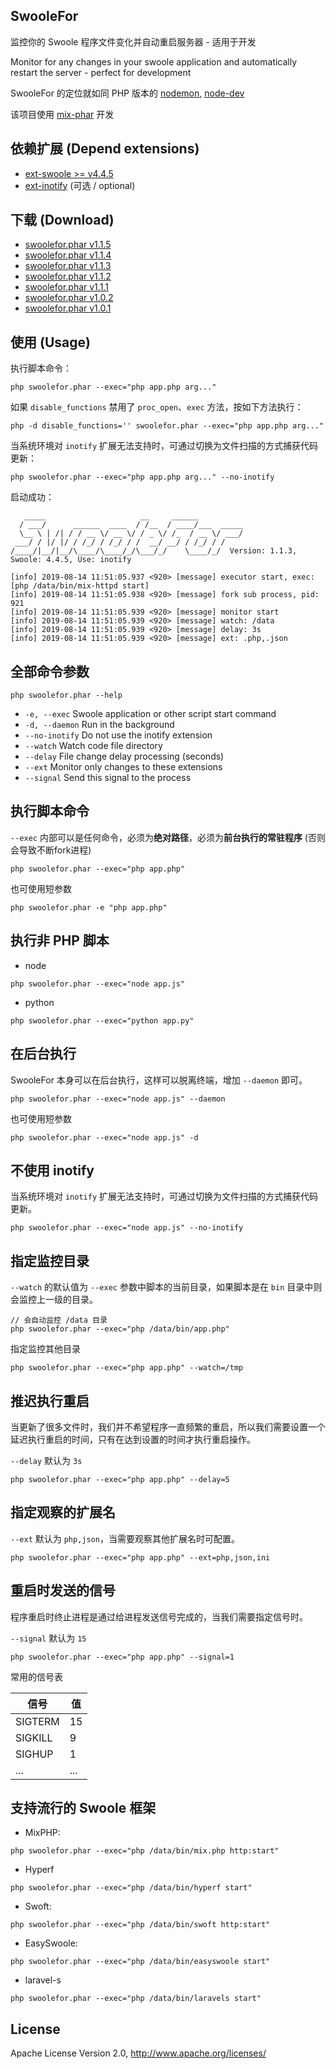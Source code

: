 ## SwooleFor

监控你的 Swoole 程序文件变化并自动重启服务器 - 适用于开发

Monitor for any changes in your swoole application and automatically restart the server - perfect for development 

SwooleFor 的定位就如同 PHP 版本的 [nodemon](https://www.npmjs.com/package/nodemon), [node-dev](https://www.npmjs.com/package/node-dev)

该项目使用 [mix-phar](https://github.com/mix-php/mix-phar) 开发

## 依赖扩展 (Depend extensions)

- [ext-swoole >= v4.4.5](https://github.com/swoole/swoole-src/)
- [ext-inotify](http://pecl.php.net/package/inotify) (可选 / optional)

## 下载 (Download)

- [swoolefor.phar v1.1.5](https://github.com/mix-php/swoolefor/releases/download/v1.1.5/swoolefor.phar)
- [swoolefor.phar v1.1.4](https://github.com/mix-php/swoolefor/releases/download/v1.1.4/swoolefor.phar)
- [swoolefor.phar v1.1.3](https://github.com/mix-php/swoolefor/releases/download/v1.1.3/swoolefor.phar)
- [swoolefor.phar v1.1.2](https://github.com/mix-php/swoolefor/releases/download/v1.1.2/swoolefor.phar)
- [swoolefor.phar v1.1.1](https://github.com/mix-php/swoolefor/releases/download/v1.1.1/swoolefor.phar)
- [swoolefor.phar v1.0.2](https://github.com/mix-php/swoolefor/releases/download/v1.0.2/swoolefor.phar)
- [swoolefor.phar v1.0.1](https://github.com/mix-php/swoolefor/releases/download/v1.0.1/swoolefor.phar)

## 使用 (Usage)

执行脚本命令：

```
php swoolefor.phar --exec="php app.php arg..."
```

如果 `disable_functions` 禁用了 `proc_open`、`exec` 方法，按如下方法执行：

```
php -d disable_functions='' swoolefor.phar --exec="php app.php arg..."
```

当系统环境对 `inotify` 扩展无法支持时，可通过切换为文件扫描的方式捕获代码更新：

```
php swoolefor.phar --exec="php app.php arg..." --no-inotify
```

启动成功：

```
   _____                     __     ______          
  / ___/      ______  ____  / /__  / ____/___  _____
  \__ \ | /| / / __ \/ __ \/ / _ \/ /_  / __ \/ ___/
 ___/ / |/ |/ / /_/ / /_/ / /  __/ __/ / /_/ / /    
/____/|__/|__/\____/\____/_/\___/_/    \____/_/  Version: 1.1.3, Swoole: 4.4.5, Use: inotify

[info] 2019-08-14 11:51:05.937 <920> [message] executor start, exec: [php /data/bin/mix-httpd start]
[info] 2019-08-14 11:51:05.938 <920> [message] fork sub process, pid: 921
[info] 2019-08-14 11:51:05.939 <920> [message] monitor start
[info] 2019-08-14 11:51:05.939 <920> [message] watch: /data
[info] 2019-08-14 11:51:05.939 <920> [message] delay: 3s
[info] 2019-08-14 11:51:05.939 <920> [message] ext: .php,.json
```

## 全部命令参数

```
php swoolefor.phar --help
```

- `-e, --exec`	Swoole application or other script start command
- `-d, --daemon`	Run in the background
- `--no-inotify` Do not use the inotify extension
- `--watch`	Watch code file directory
- `--delay`	File change delay processing (seconds)
- `--ext`		Monitor only changes to these extensions
- `--signal`	Send this signal to the process


## 执行脚本命令

`--exec` 内部可以是任何命令，必须为**绝对路径**，必须为**前台执行的常驻程序** (否则会导致不断fork进程)

```
php swoolefor.phar --exec="php app.php"
```

也可使用短参数

```
php swoolefor.phar -e "php app.php"
```

## 执行非 PHP 脚本

- node

```
php swoolefor.phar --exec="node app.js"
```

- python

```
php swoolefor.phar --exec="python app.py"
```

## 在后台执行

SwooleFor 本身可以在后台执行，这样可以脱离终端，增加 `--daemon` 即可。

```
php swoolefor.phar --exec="node app.js" --daemon
```

也可使用短参数

```
php swoolefor.phar --exec="node app.js" -d
```

## 不使用 inotify 

当系统环境对 `inotify` 扩展无法支持时，可通过切换为文件扫描的方式捕获代码更新。

```
php swoolefor.phar --exec="node app.js" --no-inotify
```

## 指定监控目录

`--watch` 的默认值为 `--exec` 参数中脚本的当前目录，如果脚本是在 `bin` 目录中则会监控上一级的目录。

```
// 会自动监控 /data 目录
php swoolefor.phar --exec="php /data/bin/app.php"
```

指定监控其他目录

```
php swoolefor.phar --exec="php app.php" --watch=/tmp
```

## 推迟执行重启

当更新了很多文件时，我们并不希望程序一直频繁的重启，所以我们需要设置一个延迟执行重启的时间，只有在达到设置的时间才执行重启操作。

`--delay` 默认为 `3s`

```
php swoolefor.phar --exec="php app.php" --delay=5
```

## 指定观察的扩展名

`--ext` 默认为 `php,json`，当需要观察其他扩展名时可配置。

```
php swoolefor.phar --exec="php app.php" --ext=php,json,ini
```

## 重启时发送的信号


程序重启时终止进程是通过给进程发送信号完成的，当我们需要指定信号时。


`--signal` 默认为 `15`

```
php swoolefor.phar --exec="php app.php" --signal=1
```

常用的信号表

|  信号 |  值 |
| --- | --- |
|  SIGTERM |  15 |
|  SIGKILL |  9 |
|  SIGHUP |  1 |
|  ... |  ... |

## 支持流行的 Swoole 框架

- MixPHP: 

```
php swoolefor.phar --exec="php /data/bin/mix.php http:start"
```

- Hyperf

```
php swoolefor.phar --exec="php /data/bin/hyperf start"
```

- Swoft:

```
php swoolefor.phar --exec="php /data/bin/swoft http:start"
```

- EasySwoole: 

```
php swoolefor.phar --exec="php /data/bin/easyswoole start"
```

- laravel-s

```
php swoolefor.phar --exec="php /data/bin/laravels start"
```

## License

Apache License Version 2.0, http://www.apache.org/licenses/
